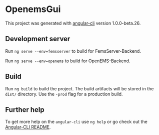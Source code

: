 # OpenemsGui

This project was generated with [angular-cli](https://github.com/angular/angular-cli) version 1.0.0-beta.26.

## Development server

Run `ng serve --env=femsserver` to build for FemsServer-Backend.

Run `ng serve --env=openems` to build for OpenEMS-Backend.

## Build

Run `ng build` to build the project. The build artifacts will be stored in the `dist/` directory. Use the `-prod` flag for a production build.

## Further help

To get more help on the `angular-cli` use `ng help` or go check out the [Angular-CLI README](https://github.com/angular/angular-cli/blob/master/README.md).

